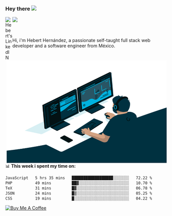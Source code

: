 ### Hey there <img src="https://media.giphy.com/media/hvRJCLFzcasrR4ia7z/giphy.gif" width="25px">
<a href="https://www.linkedin.com/in/evertcode/" target="_blank">
  <img align="left" alt="Hebert's LinkedIN" width="22px" src="https://raw.githubusercontent.com/peterthehan/peterthehan/master/assets/linkedin.svg" />
</a>

![](https://visitor-badge.glitch.me/badge?page_id=evertcode.evertcode)

<br />

Hi, i'm Hebert Hernández, a passionate self-taught full stack web developer and a software engineer from México.

<img align="right" alt="GIF" src="https://github.com/evertcode/evertcode/blob/master/code.gif?raw=true" width="500" height="320" />

📊 **This week i spent my time on:**

<!--START_SECTION:waka-->
```text
JavaScript   5 hrs 35 mins   ██████████████████░░░░░░░   72.22 % 
PHP          49 mins         ██▓░░░░░░░░░░░░░░░░░░░░░░   10.70 % 
TeX          31 mins         █▓░░░░░░░░░░░░░░░░░░░░░░░   06.78 % 
JSON         24 mins         █▒░░░░░░░░░░░░░░░░░░░░░░░   05.25 % 
CSS          19 mins         █░░░░░░░░░░░░░░░░░░░░░░░░   04.22 % 
```
<!--END_SECTION:waka-->

<a href="https://www.buymeacoffee.com/evertcode" target="_blank"><img src="https://cdn.buymeacoffee.com/buttons/v2/default-red.png" alt="Buy Me A Coffee" width="150" ></a>

